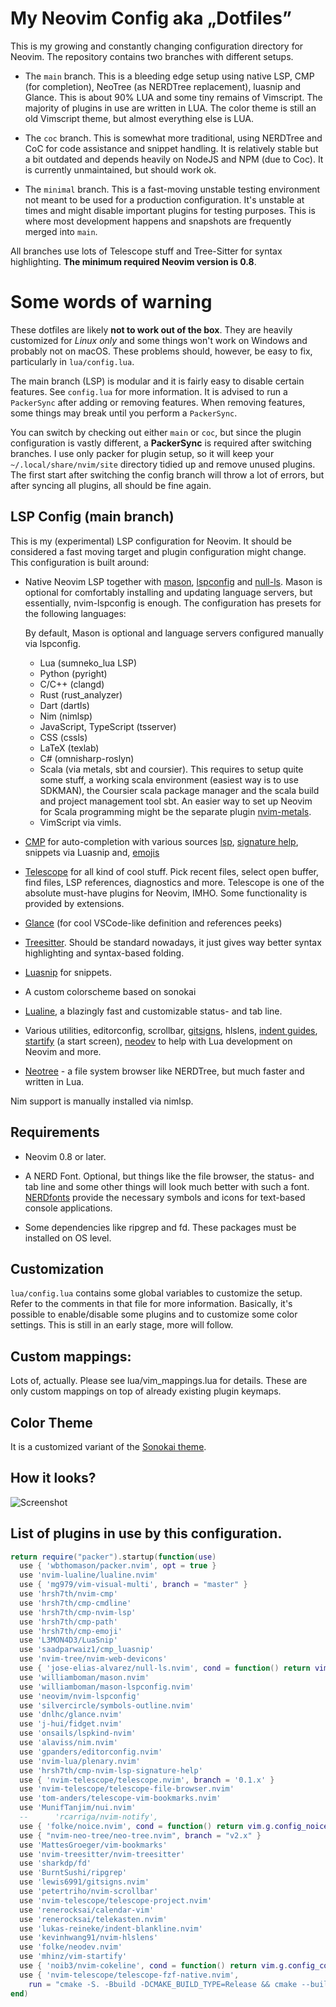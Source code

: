# My Neovim Config aka „Dotfiles”

This is my growing and constantly changing configuration directory for Neovim. The repository contains 
two branches with different setups.

- The `main` branch. This is a bleeding edge setup using native LSP, CMP (for completion), NeoTree 
  (as NERDTree replacement), luasnip and Glance. This is about 90% LUA and some tiny remains of 
  Vimscript. The majority of plugins in use are written in LUA. The color theme is still an old Vimscript 
  theme, but almost everything else is LUA.

- The `coc` branch. This is somewhat more traditional, using NERDTree and CoC for code assistance and 
  snippet handling. It is  relatively stable but a bit outdated and depends heavily on NodeJS and NPM 
  (due to Coc). It is currently unmaintained, but should work ok.

- The `minimal` branch. This is a fast-moving unstable testing environment not meant to be used for a 
  production configuration. It's unstable at times and might disable important plugins for testing 
  purposes. This is where most development happens and snapshots are frequently merged into `main`.

All branches use lots of Telescope stuff and Tree-Sitter for syntax highlighting. **The minimum required 
Neovim version is 0.8**.

# Some words of warning

These dotfiles are likely **not to work out of the box**. They are heavily customized for *Linux only* 
and some things won't work on Windows and probably not on macOS. These problems should, however, be easy 
to fix, particularly in `lua/config.lua`.

The main branch (LSP) is modular and it is fairly easy to disable certain features. See `config.lua` for 
more information. It is advised to run a `PackerSync` after adding or removing features. When removing 
features, some things may break until you perform a `PackerSync`.

You can switch by checking out either `main` or `coc`, but since the plugin configuration is vastly 
different, a **PackerSync** is required after switching branches. I use only packer for plugin setup, so 
it will keep your `~/.local/share/nvim/site` directory tidied up and remove unused plugins. The first 
start after switching the config branch will throw a lot of errors, but after syncing all plugins, all 
should be fine again.

## LSP Config (main branch)

This is my (experimental) LSP configuration for Neovim. It should be considered a fast moving target and 
plugin configuration might change. This configuration is built around:

* Native Neovim LSP together with [mason](https://github.com/williamboman/mason.nvim), 
  [lspconfig](https://github.com/neovim/nvim-lspconfig) and 
  [null-ls](https://github.com/jose-elias-alvarez/null-ls.nvim). Mason is optional for comfortably
  installing and updating language servers, but essentially, nvim-lspconfig is enough.
  The configuration has presets for the following languages:

  By default, Mason is optional and language servers configured manually via lspconfig.

  * Lua (sumneko_lua LSP)
  * Python (pyright)
  * C/C++  (clangd)
  * Rust   (rust_analyzer)
  * Dart   (dartls)
  * Nim    (nimlsp)
  * JavaScript, TypeScript (tsserver)
  * CSS    (cssls)
  * LaTeX  (texlab)
  * C# (omnisharp-roslyn)
  * Scala (via metals, sbt and coursier). This requires to setup quite some stuff, a working scala 
    environment (easiest way is to use SDKMAN), the Coursier scala package manager and the scala build 
    and project management tool sbt. An easier way to set up Neovim for Scala programming might be the 
    separate plugin [nvim-metals](https://github.com/scalameta/nvim-metals).
  * VimScript via vimls.


* [CMP](https://github.com/hrsh7th/nvim-cmp) for auto-completion with various sources 
  [lsp](https://github.com/hrsh7th/cmp-nvim-lsp), [signature 
  help](https://github.com/hrsh7th/cmp-nvim-lsp-signature-help), snippets via Luasnip and, 
  [emojis](https://github.com/hrsh7th/cmp-emoji) 

* [Telescope](https://github.com/nvim-telescope/telescope.nvim) for all kind of cool stuff. Pick recent 
  files, select open buffer, find files, LSP references, diagnostics and more. Telescope is one of the 
  absolute must-have plugins for Neovim, IMHO. Some functionality is provided by extensions.

* [Glance](https://github.com/DNLHC/glance.nvim) (for cool VSCode-like definition and references peeks)

* [Treesitter](https://github.com/nvim-treesitter). Should be standard nowadays, it just gives way better 
  syntax highlighting and syntax-based folding.

* [Luasnip](https://github.com/L3MON4D3/LuaSnip) for snippets.

* A custom colorscheme based on sonokai

* [Lualine](https://github.com/nvim-lualine/lualine.nvim), a blazingly fast and customizable status- and 
  tab line.
  
* Various utilities, editorconfig, scrollbar, [gitsigns](https://github.com/lewis6991/gitsigns.nvim), 
  hlslens, [indent guides](https://github.com/lukas-reineke/indent-blankline.nvim), 
  [startify](https://github.com/mhinz/vim-startify) (a start screen), 
  [neodev](https://github.com/folke/neodev.nvim) to help with Lua development on Neovim and more.

* [Neotree](https://github.com/nvim-neo-tree/neo-tree.nvim) - a file system browser like NERDTree, but 
  much faster and written in Lua.

Nim support is manually installed via nimlsp.

## Requirements

* Neovim 0.8 or later.

* A NERD Font. Optional, but things like the file browser, the status- and tab line and some other things 
  will look much better with such a font. [NERDfonts](https://www.nerdfonts.com/) provide the necessary 
  symbols and icons for text-based console applications.

* Some dependencies like ripgrep and fd. These packages must be installed on OS level.

## Customization

`lua/config.lua` contains some global variables to customize the setup. Refer to the comments in that 
file for more information. Basically, it's possible to enable/disable some plugins and to customize some 
color settings. This is still in an early stage, more will follow.

## Custom mappings:

Lots of, actually. Please see lua/vim_mappings.lua for details. These are only custom mappings on top of 
already existing plugin keymaps.

## Color Theme

It is a customized variant of the [Sonokai theme](https://github.com/sainnhe/sonokai).

## How it looks?

![Screenshot](https://i.imgur.com/ok0iuC0.png)

## List of plugins in use by this configuration.

```lua
return require("packer").startup(function(use)
  use { 'wbthomason/packer.nvim', opt = true }
  use 'nvim-lualine/lualine.nvim'
  use { 'mg979/vim-visual-multi', branch = "master" }
  use 'hrsh7th/nvim-cmp'
  use 'hrsh7th/cmp-cmdline'
  use 'hrsh7th/cmp-nvim-lsp'
  use 'hrsh7th/cmp-path'
  use 'hrsh7th/cmp-emoji'
  use 'L3MON4D3/LuaSnip'
  use 'saadparwaiz1/cmp_luasnip'
  use 'nvim-tree/nvim-web-devicons'
  use { 'jose-elias-alvarez/null-ls.nvim', cond = function() return vim.g.config_null_ls end }
  use 'williamboman/mason.nvim'
  use 'williamboman/mason-lspconfig.nvim'
  use 'neovim/nvim-lspconfig'
  use 'silvercircle/symbols-outline.nvim'
  use 'dnlhc/glance.nvim'
  use 'j-hui/fidget.nvim'
  use 'onsails/lspkind-nvim'
  use 'alaviss/nim.nvim'
  use 'gpanders/editorconfig.nvim'
  use 'nvim-lua/plenary.nvim'
  use 'hrsh7th/cmp-nvim-lsp-signature-help'
  use { 'nvim-telescope/telescope.nvim', branch = '0.1.x' }
  use 'nvim-telescope/telescope-file-browser.nvim'
  use 'tom-anders/telescope-vim-bookmarks.nvim'
  use 'MunifTanjim/nui.nvim'
  --      'rcarriga/nvim-notify',
  use { 'folke/noice.nvim', cond = function() return vim.g.config_noice end }
  use { "nvim-neo-tree/neo-tree.nvim", branch = "v2.x" }
  use 'MattesGroeger/vim-bookmarks'
  use 'nvim-treesitter/nvim-treesitter'
  use 'sharkdp/fd'
  use 'BurntSushi/ripgrep'
  use 'lewis6991/gitsigns.nvim'
  use 'petertriho/nvim-scrollbar'
  use 'nvim-telescope/telescope-project.nvim'
  use 'renerocksai/calendar-vim'
  use 'renerocksai/telekasten.nvim'
  use 'lukas-reineke/indent-blankline.nvim'
  use 'kevinhwang91/nvim-hlslens'
  use 'folke/neodev.nvim'
  use 'mhinz/vim-startify'
  use { 'noib3/nvim-cokeline', cond = function() return vim.g.config_cokeline end }
  use { 'nvim-telescope/telescope-fzf-native.nvim',
    run = "cmake -S. -Bbuild -DCMAKE_BUILD_TYPE=Release && cmake --build build --config Release && cmake --install build --prefix build" }
end)
```
